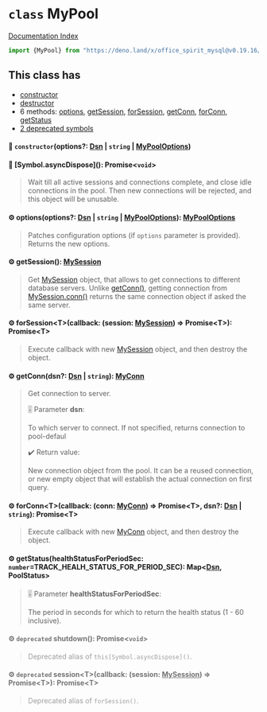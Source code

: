 # `class` MyPool

[Documentation Index](../README.md)

```ts
import {MyPool} from "https://deno.land/x/office_spirit_mysql@v0.19.16/mod.ts"
```

## This class has

- [constructor](#-constructoroptions-dsn--string--mypooloptions)
- [destructor](#-symbolasyncdispose-promisevoid)
- 6 methods:
[options](#-optionsoptions-dsn--string--mypooloptions-mypooloptions),
[getSession](#-getsession-mysession),
[forSession](#-forsessiontcallback-session-mysession--promiset-promiset),
[getConn](#-getconndsn-dsn--string-myconn),
[forConn](#-forconntcallback-conn-myconn--promiset-dsn-dsn--string-promiset),
[getStatus](#-getstatushealthstatusforperiodsec-numbertrack_healh_status_for_period_sec-mapdsn-poolstatus)
- [2 deprecated symbols](#-deprecated-shutdown-promisevoid)


#### 🔧 `constructor`(options?: [Dsn](../class.Dsn/README.md) | `string` | [MyPoolOptions](../interface.MyPoolOptions/README.md))



#### 🔨 \[Symbol.asyncDispose](): Promise\<`void`>

> Wait till all active sessions and connections complete, and close idle connections in the pool.
> Then new connections will be rejected, and this object will be unusable.



#### ⚙ options(options?: [Dsn](../class.Dsn/README.md) | `string` | [MyPoolOptions](../interface.MyPoolOptions/README.md)): [MyPoolOptions](../interface.MyPoolOptions/README.md)

> Patches configuration options (if `options` parameter is provided).
> Returns the new options.



#### ⚙ getSession(): [MySession](../class.MySession/README.md)

> Get [MySession](../class.MySession/README.md) object, that allows to get connections to different database servers.
> Unlike [getConn()](../class.MyPool/README.md#-getconndsn-dsn--string-myconn), getting connection from [MySession.conn()](../class.MySession/README.md#-conndsn-dsn--string-fresh-booleanfalse-myconn) returns the same
> connection object if asked the same server.



#### ⚙ forSession\<T>(callback: (session: [MySession](../class.MySession/README.md)) => Promise\<T>): Promise\<T>

> Execute callback with new [MySession](../class.MySession/README.md) object, and then destroy the object.



#### ⚙ getConn(dsn?: [Dsn](../class.Dsn/README.md) | `string`): [MyConn](../class.MyConn/README.md)

> Get connection to server.
> 
> 🎚️ Parameter **dsn**:
> 
> To which server to connect. If not specified, returns connection to pool-defaul
> 
> ✔️ Return value:
> 
> New connection object from the pool. It can be a reused connection, or new empty object that will establish the actual connection on first query.



#### ⚙ forConn\<T>(callback: (conn: [MyConn](../class.MyConn/README.md)) => Promise\<T>, dsn?: [Dsn](../class.Dsn/README.md) | `string`): Promise\<T>

> Execute callback with new [MyConn](../class.MyConn/README.md) object, and then destroy the object.



#### ⚙ getStatus(healthStatusForPeriodSec: `number`=TRACK\_HEALH\_STATUS\_FOR\_PERIOD\_SEC): Map\<[Dsn](../class.Dsn/README.md), PoolStatus>

> 🎚️ Parameter **healthStatusForPeriodSec**:
> 
> The period in seconds for which to return the health status (1 - 60 inclusive).



<div style="opacity:0.6">

#### ⚙ `deprecated` shutdown(): Promise\<`void`>

> Deprecated alias of `this[Symbol.asyncDispose]()`.



#### ⚙ `deprecated` session\<T>(callback: (session: [MySession](../class.MySession/README.md)) => Promise\<T>): Promise\<T>

> Deprecated alias of `forSession()`.



</div>

